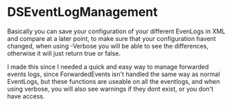 # DSEventLogManagement

Basically you can save your configuration of your different EvenLogs in XML and compare at a later point, to make sure that
your configuration havent changed, when using -Verbose you will be able to see the differences, otherwise it will just return
true or false.

I made this since I needed a quick and easy way to manage forwarded events logs, since ForwardedEvents isn't handled the same
way as normal EventLogs, but these functions are useable on all the eventlogs, and when using verbose, you will also see
warnings if they dont exist, or you don't have access.

